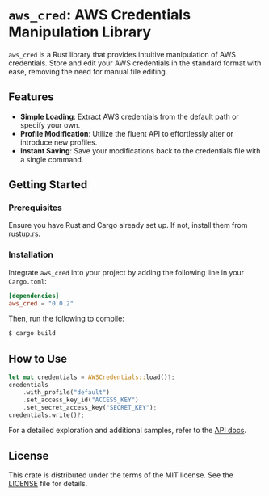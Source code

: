 # `aws_cred`: AWS Credentials Manipulation Library

`aws_cred` is a Rust library that provides intuitive manipulation of AWS credentials. Store and edit your AWS credentials in the standard format with ease, removing the need for manual file editing.

## Features

- **Simple Loading**: Extract AWS credentials from the default path or specify your own.
- **Profile Modification**: Utilize the fluent API to effortlessly alter or introduce new profiles.
- **Instant Saving**: Save your modifications back to the credentials file with a single command.

## Getting Started

### Prerequisites

Ensure you have Rust and Cargo already set up. If not, install them from [rustup.rs](https://rustup.rs/).

### Installation

Integrate `aws_cred` into your project by adding the following line in your `Cargo.toml`:

```toml
[dependencies]
aws_cred = "0.0.2"
```

Then, run the following to compile:

```bash
$ cargo build
```

## How to Use

```rust
let mut credentials = AWSCredentials::load()?;
credentials
    .with_profile("default")
    .set_access_key_id("ACCESS_KEY")
    .set_secret_access_key("SECRET_KEY");
credentials.write()?;
```

For a detailed exploration and additional samples, refer to the [API docs](https://docs.rs/aws_cred/0.0.1/aws_cred).

## License

This crate is distributed under the terms of the MIT license. See the [LICENSE](https://opensource.org/licenses/MIT) file for details.
